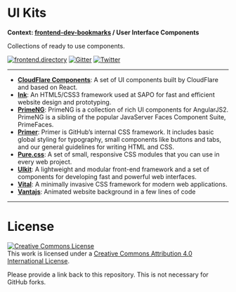 # UI Kits

**Context: [frontend-dev-bookmarks](../README.md) / User Interface Components**

Collections of ready to use components.

[![frontend.directory](https://img.shields.io/badge/frontend-directory-blue.svg?style=flat-square)](http://frontend.directory/)
[![Gitter](https://img.shields.io/gitter/room/dypsilon/frontend-dev-bookmarks.svg?style=flat-square&maxAge=2592000)](https://gitter.im/dypsilon/frontend-dev-bookmarks)
[![Twitter](https://img.shields.io/badge/follow-twitter-55acee.svg?style=flat-square)](https://twitter.com/FrontendDir)

-----------------------------------------
+ **[CloudFlare Components](https://cloudflare.github.io/cf-ui/)**: A set of UI components built by CloudFlare and based on React.
+ **[Ink](http://ink.sapo.pt/)**: An HTML5/CSS3 framework used at SAPO for fast and efficient website design and prototyping.
+ **[PrimeNG](http://www.primefaces.org/primeng/)**: PrimeNG is a collection of rich UI components for AngularJS2. PrimeNG is a sibling of the popular JavaServer Faces Component Suite, PrimeFaces.
+ **[Primer](http://primercss.io/)**: Primer is GitHub’s internal CSS framework. It includes basic global styling for typography, small components like buttons and tabs, and our general guidelines for writing HTML and CSS.
+ **[Pure.css](http://purecss.io/)**: A set of small, responsive CSS modules that you can use in every web project.
+ **[UIkit](http://getuikit.com/)**: A lightweight and modular front-end framework and a set of components for developing fast and powerful web interfaces.
+ **[Vital](http://doximity.github.io/vital/)**: A minimally invasive CSS framework for modern web applications.
+ **[Vantajs](https://www.vantajs.com)**: Animated website background in a few lines of code

------------------

# License

<a rel="license" href="http://creativecommons.org/licenses/by/4.0/"><img alt="Creative Commons License" style="border-width:0" src="https://i.creativecommons.org/l/by/4.0/88x31.png" /></a><br />This work is licensed under a <a rel="license" href="http://creativecommons.org/licenses/by/4.0/">Creative Commons Attribution 4.0 International License</a>.

Please provide a link back to this repository. This is not necessary for GitHub forks.
